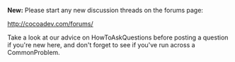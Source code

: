 **New:** Please start any new discussion threads on the forums page:

http://cocoadev.com/forums/

Take a look at our advice on HowToAskQuestions before posting a question if you're new here, and don't forget to see if you've run across a CommonProblem.
